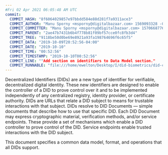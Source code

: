 ```yaml
---
#Fri 02 Apr 2021 06:05:48 AM UTC
commit:
  COMMIT_HASH: "8f6064029857e97bbdd584e88d281f7a9311ace3"
  COMMIT_AUTHOR: "Manu Sporny <msporny@digitalbazaar.com> 1569093328 -0400"
  COMMIT_COMMITTER: "Manu Sporny <msporny@digitalbazaar.com> 1570668776 -0400"
  COMMIT_PARENT: "2ae47b7431b6b4f778b81f09bf57cce0fc8fb3d4"
  COMMIT_TREE: "9118be50d0be69e8921a93fa198764696f6c65f5"
  COMMIT_DATA: "2019-10-09T20:52:56-04:00"
  COMMIT_DATE: "2019-10-10"
  COMMIT_TIME: "00:52:56"
  COMMIT_TIMESTAMP: "2019-10-10T00:52:56"
  COMMIT_LINE: ""Add section on identifiers to Data Model section."
  COMMIT_RUNNABLE: "file:///home/ewelton/Desktop/I/did-biometrics/did-core-dataset/analysis/gitinfo/8f6064029857e97bbdd584e88d281f7a9311ace3/snapshot/index.html"
---
```


<section id="abstract">
<p>
Decentralized Identifiers (DIDs) are a new type of identifier for
verifiable, decentralized digital identity. These new identifiers
are designed to enable the controller of a DID to prove control over
it and to be implemented independently of any centralized registry,
identity provider, or certificate authority. DIDs are URLs that relate
a <a>DID subject</a> to means for trustable interactions with that subject.
DIDs resolve to DID Documents — simple documents that describe how to
use that specific DID. Each DID Document may express cryptographic
material, verification methods, and/or service endpoints. These provide
a set of mechanisms which enable a <a>DID controller</a> to prove control of the
DID. Service endpoints enable trusted interactions with the <a>DID subject</a>.
    </p>
<p>
This document specifies a common data model, format, and operations that
all DIDs support.
    </p>
</section>
